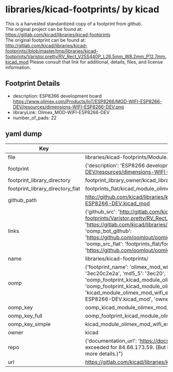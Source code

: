 # libraries/kicad-footprints/ by kicad  
This is a harvested standardized copy of a footprint from github.  
The original project can be found at:  
https://gitlab.com/kicad/libraries/kicad-footprints  
The original footprint can be found at:
http://gitlab.com/kicad/libraries/kicad-footprints//blob/master/tmp/libraries/kicad-footprints/Varistor.pretty/RV_Rect_V25S440P_L26.5mm_W8.2mm_P12.7mm.kicad_mod
Please consult that link for additional, details, files, and license information.  
## Footprint Details
* description: ESP8266 development board https://www.olimex.com/Products/IoT/ESP8266/MOD-WIFI-ESP8266-DEV/resources/dimensions-WIFI-ESP8266-DEV.png  
* libraryLink: Olimex_MOD-WIFI-ESP8266-DEV  
* number_of_pads: 22  
## yaml dump  
| Key | Value |  
| --- | --- |  
| file | libraries/kicad-footprints/Module.pretty/Olimex_MOD-WIFI-ESP8266-DEV.kicad_mod |  
| footprint | {'description': 'ESP8266 development board https://www.olimex.com/Products/IoT/ESP8266/MOD-WIFI-ESP8266-DEV/resources/dimensions-WIFI-ESP8266-DEV.png', 'libraryLink': 'Olimex_MOD-WIFI-ESP8266-DEV', 'number_of_pads': 22} |  
| footprint_library_directory | footprint_library_owner/kicad_libraries/kicad-footprints/ |  
| footprint_library_directory_flat | footprints_flat/kicad_module_olimex_mod_wifi_esp8266_dev/working |  
| github_path | http://github.com/kicad/libraries/kicad-footprints//blob/master/tmp/libraries/kicad-footprints/Module.pretty/Olimex_MOD-WIFI-ESP8266-DEV.kicad_mod |  
| links | {'github_src': 'http://gitlab.com/kicad/libraries/kicad-footprints//blob/master/tmp/libraries/kicad-footprints/Varistor.pretty/RV_Rect_V25S440P_L26.5mm_W8.2mm_P12.7mm.kicad_mod', 'github_src_repo': 'https://gitlab.com/kicad/libraries/kicad-footprints', 'oomp_bot': 'footprints/kicad_module_olimex_mod_wifi_esp8266_dev/working', 'oomp_bot_github': 'https://github.com/oomlout/oomlout_oomp_footprint_bot/tree/main/footprints/kicad_module_olimex_mod_wifi_esp8266_dev/working', 'oomp_src_flat': 'footprints_flat/footprints_flat/kicad_module_olimex_mod_wifi_esp8266_dev/working', 'oomp_src_flat_github': 'https://github.com/oomlout/oomlout_oomp_footprint_src/tree/main/footprints_flat/kicad_module_olimex_mod_wifi_esp8266_dev/working'} |  
| name | libraries/kicad-footprints/ |  
| oomp | {'footprint_name': 'olimex_mod_wifi_esp8266_dev', 'library_name': 'module', 'md5': '3ec20c2e2af724c7657804ad9f19a931', 'md5_10': '3ec20c2e2a', 'md5_5': '3ec20', 'md5_6': '3ec20c', 'oomp_key': 'oomp_kicad_module_olimex_mod_wifi_esp8266_dev', 'oomp_key_extra': 'oomp_footprint_kicad_module_olimex_mod_wifi_esp8266_dev', 'oomp_key_full': 'oomp_footprint_kicad_module_olimex_mod_wifi_esp8266_dev_3ec20c', 'oomp_key_simple': 'kicad_module_olimex_mod_wifi_esp8266_dev', 'original_filename': 'libraries/kicad-footprints/Module.pretty/Olimex_MOD-WIFI-ESP8266-DEV.kicad_mod', 'owner_name': 'kicad'} |  
| oomp_key | oomp_kicad_module_olimex_mod_wifi_esp8266_dev |  
| oomp_key_full | oomp_footprint_kicad_module_olimex_mod_wifi_esp8266_dev |  
| oomp_key_simple | kicad_module_olimex_mod_wifi_esp8266_dev |  
| owner | kicad |  
| repo | {'documentation_url': 'https://docs.github.com/rest/overview/resources-in-the-rest-api#rate-limiting', 'message': "API rate limit exceeded for 84.66.173.59. (But here's the good news: Authenticated requests get a higher rate limit. Check out the documentation for more details.)"} |  
| url | https://gitlab.com/kicad/libraries/kicad-footprints |  

